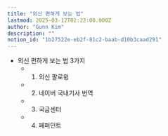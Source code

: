 ```yaml
---
title: "외신 편하게 보는 법"
lastmod: 2025-03-12T02:22:00.000Z
author: "Gunn Kim"
description: ""
notion_id: "1b27522e-eb2f-81c2-baab-d10b3caad291"
---
```


* 외신 편하게 보는 법 3가지
  * 1. 외신 팔로윙
  * 2. 네이버 국내기사 번역
  * 3. 국금센터
  * 4. 페퍼민트

